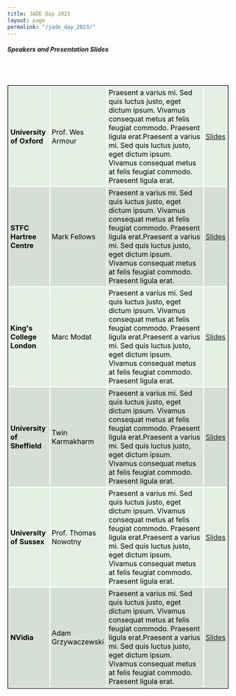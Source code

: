 ```yaml
---
title: JADE Day 2023
layout: page
permalink: "/jade_day_2023/"
---
```


<style>
table.GeneratedTable {

  width: 100%;
  background-color: #ffffff;
  border-collapse: collapse;
  border-width: 2px;
  border-color: #555555;
  border-style: solid;
  color: #000000;
}

table.GeneratedTable td, table.GeneratedTable th {
  border-width: 2px;
  border-color: #ffffff;
  border-style: solid;
  padding: 3px;
}
tr:nth-child(even) {
   background-color: #D6DFD6;
}
tr:nth-child(odd) {
   background-color: #e4f0e4;
}

</style>

##### Speakers and Presentation Slides
<br>
<br>
<table class="GeneratedTable">
  <tr style="width:18%" style="height:200px">
      <td><b>University of Oxford</b></td>
      <td>Prof. Wes Armour</td>
      <td>Praesent a varius mi. Sed quis luctus justo, eget dictum ipsum. Vivamus consequat metus at felis feugiat commodo. Praesent ligula erat.Praesent a varius mi. Sed quis luctus justo, eget dictum ipsum. Vivamus consequat metus at felis feugiat commodo. Praesent ligula erat.</td>   
      <td><a href="/img/wa_jade_2023.pdf" target="_blank">Slides</a></td>
  </tr>
  <tr  style="height:200px">
      <td><b>STFC Hartree Centre</b></td>
      <td>Mark Fellows</td>
      <td>Praesent a varius mi. Sed quis luctus justo, eget dictum ipsum. Vivamus consequat metus at felis feugiat commodo. Praesent ligula erat.Praesent a varius mi. Sed quis luctus justo, eget dictum ipsum. Vivamus consequat metus at felis feugiat commodo. Praesent ligula erat.</td>   
      <td><a href="/img/mf_jade_2023.pdf" target="_blank">Slides</a></td>
  </tr>
  <tr style="height:200px">
      <td><b>King's College London</b></td>
      <td>Marc Modat</td>
      <td>Praesent a varius mi. Sed quis luctus justo, eget dictum ipsum. Vivamus consequat metus at felis feugiat commodo. Praesent ligula erat.Praesent a varius mi. Sed quis luctus justo, eget dictum ipsum. Vivamus consequat metus at felis feugiat commodo. Praesent ligula erat.</td>   
      <td><a href="/img/mm_jade_2023.pdf" target="_blank">Slides</a></td>
  </tr>
  <tr style="height:200px" >
      <td><b>University of Sheffield</b></td>
      <td>Twin Karmakharm</td>
      <td>Praesent a varius mi. Sed quis luctus justo, eget dictum ipsum. Vivamus consequat metus at felis feugiat commodo. Praesent ligula erat.Praesent a varius mi. Sed quis luctus justo, eget dictum ipsum. Vivamus consequat metus at felis feugiat commodo. Praesent ligula erat.</td>   
      <td><a href="/img/tk_jade_2023.pdf" target="_blank">Slides</a></td>
  </tr>
  <tr style="height:200px">
      <td><b>University of Sussex</b></td>
      <td>Prof. Thomas Nowotny</td>
      <td>Praesent a varius mi. Sed quis luctus justo, eget dictum ipsum. Vivamus consequat metus at felis feugiat commodo. Praesent ligula erat.Praesent a varius mi. Sed quis luctus justo, eget dictum ipsum. Vivamus consequat metus at felis feugiat commodo. Praesent ligula erat.</td>   
      <td><a href="/img/tn_jade_2023.pdf" target="_blank">Slides</a></td>
  </tr>
  <tr style="height:200px">
      <td><b>NVidia</b></td>
      <td>Adam Grzywaczewski</td>
      <td>Praesent a varius mi. Sed quis luctus justo, eget dictum ipsum. Vivamus consequat metus at felis feugiat commodo. Praesent ligula erat.Praesent a varius mi. Sed quis luctus justo, eget dictum ipsum. Vivamus consequat metus at felis feugiat commodo. Praesent ligula erat.</td>   
      <td><a href="/img/ag_jade_2023.pdf" target="_blank">Slides</a></td>
  </tr>
    
</table>


